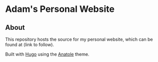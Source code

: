 # Adam's Personal Website

## About
This repository hosts the source for my personal website, which can be found at (link to follow).

Built with [Hugo](https://gohugo.io) using the [Anatole](https://themes.gohugo.io/anatole/) theme.
